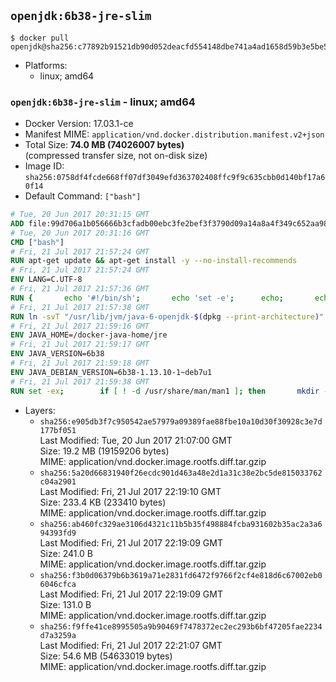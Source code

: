 ## `openjdk:6b38-jre-slim`

```console
$ docker pull openjdk@sha256:c77892b91521db90d052deacfd554148dbe741a4ad1658d59b3e5be548a76cd9
```

-	Platforms:
	-	linux; amd64

### `openjdk:6b38-jre-slim` - linux; amd64

-	Docker Version: 17.03.1-ce
-	Manifest MIME: `application/vnd.docker.distribution.manifest.v2+json`
-	Total Size: **74.0 MB (74026007 bytes)**  
	(compressed transfer size, not on-disk size)
-	Image ID: `sha256:0758df4fcde668ff07df3049efd363702408ffc9f9c635cbb0d140bf17a60f14`
-	Default Command: `["bash"]`

```dockerfile
# Tue, 20 Jun 2017 20:31:15 GMT
ADD file:99d706a1b056666b3cfadb00ebc3fe2bef3f3790d09a14a8a4f349c652aa98b1 in / 
# Tue, 20 Jun 2017 20:31:16 GMT
CMD ["bash"]
# Fri, 21 Jul 2017 21:57:24 GMT
RUN apt-get update && apt-get install -y --no-install-recommends 		bzip2 		unzip 		xz-utils 	&& rm -rf /var/lib/apt/lists/*
# Fri, 21 Jul 2017 21:57:24 GMT
ENV LANG=C.UTF-8
# Fri, 21 Jul 2017 21:57:36 GMT
RUN { 		echo '#!/bin/sh'; 		echo 'set -e'; 		echo; 		echo 'dirname "$(dirname "$(readlink -f "$(which javac || which java)")")"'; 	} > /usr/local/bin/docker-java-home 	&& chmod +x /usr/local/bin/docker-java-home
# Fri, 21 Jul 2017 21:57:38 GMT
RUN ln -svT "/usr/lib/jvm/java-6-openjdk-$(dpkg --print-architecture)" /docker-java-home
# Fri, 21 Jul 2017 21:59:16 GMT
ENV JAVA_HOME=/docker-java-home/jre
# Fri, 21 Jul 2017 21:59:17 GMT
ENV JAVA_VERSION=6b38
# Fri, 21 Jul 2017 21:59:18 GMT
ENV JAVA_DEBIAN_VERSION=6b38-1.13.10-1~deb7u1
# Fri, 21 Jul 2017 21:59:38 GMT
RUN set -ex; 		if [ ! -d /usr/share/man/man1 ]; then 		mkdir -p /usr/share/man/man1; 	fi; 		apt-get update; 	apt-get install -y 		openjdk-6-jre-headless="$JAVA_DEBIAN_VERSION" 	; 	rm -rf /var/lib/apt/lists/*; 		[ "$(readlink -f "$JAVA_HOME")" = "$(docker-java-home)" ]; 		update-alternatives --get-selections | awk -v home="$(readlink -f "$JAVA_HOME")" 'index($3, home) == 1 { $2 = "manual"; print | "update-alternatives --set-selections" }'; 	update-alternatives --query java | grep -q 'Status: manual'
```

-	Layers:
	-	`sha256:e905db3f7c950542ae57979a09389fae88fbe10a10d30f30928c3e7d177bf051`  
		Last Modified: Tue, 20 Jun 2017 21:07:00 GMT  
		Size: 19.2 MB (19159206 bytes)  
		MIME: application/vnd.docker.image.rootfs.diff.tar.gzip
	-	`sha256:5a20d66831940f26ecdc901d463a48e2d1a31c38e2bc5de815033762c04a2901`  
		Last Modified: Fri, 21 Jul 2017 22:19:10 GMT  
		Size: 233.4 KB (233410 bytes)  
		MIME: application/vnd.docker.image.rootfs.diff.tar.gzip
	-	`sha256:ab460fc329ae3106d4321c11b5b35f498884fcba931602b35ac2a3a694393fd9`  
		Last Modified: Fri, 21 Jul 2017 22:19:09 GMT  
		Size: 241.0 B  
		MIME: application/vnd.docker.image.rootfs.diff.tar.gzip
	-	`sha256:f3b0d06379b6b3619a71e2831fd6472f9766f2cf4e818d6c67002eb06046cfca`  
		Last Modified: Fri, 21 Jul 2017 22:19:09 GMT  
		Size: 131.0 B  
		MIME: application/vnd.docker.image.rootfs.diff.tar.gzip
	-	`sha256:f9ffe41ce8995505a9b90469f7478372ec2ec293b6bf47205fae2234d7a3259a`  
		Last Modified: Fri, 21 Jul 2017 22:21:07 GMT  
		Size: 54.6 MB (54633019 bytes)  
		MIME: application/vnd.docker.image.rootfs.diff.tar.gzip
